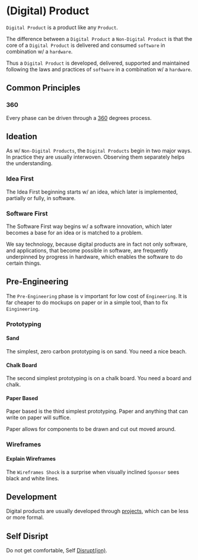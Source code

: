 # (Digital) Product

`Digital Product` is a product like any `Product`.

The difference between a `Digital Product` a `Non-Digital Product` is that the core of a `Digital Product` is delivered and consumed `software` in combination w/ a `hardware`.

Thus a `Digital Product` is developed, delivered, supported and maintained following the laws and practices of `software` in a combination w/ a `hardware`.

## Common Principles

### 360

Every phase can be driven through a [360](https://github.com/dahoum/Nursery/blob/master/360/README.md#product) degrees process.

## Ideation

As w/ `Non-Digital Products`, the `Digital Products` begin in two major ways. In practice they are usually interwoven. Observing them separately helps the understanding.

### Idea First

The Idea First beginning starts w/ an idea, which later is implemented, partially or fully, in software.

### Software First

The Software First way begins w/ a software innovation, which later becomes a base for an idea or is matched to a problem.

We say technology, because digital products are in fact not only software, and applications, that become possible in software, are frequently underpinned by progress in hardware, which enables the software to do certain things.

## Pre-Engineering

The `Pre-Engineering` phase is v important for low cost of `Engineering`. It is far cheaper to do mockups on paper or in a simple tool, than to fix `Eingineering`.

### Prototyping

#### Sand

The simplest, zero carbon prototyping is on sand. You need a nice beach.

#### Chalk Board

The second simplest prototyping is on a chalk board. You need a board and chalk.

#### Paper Based

Paper based is the third simplest prototyping. Paper and anything that can write on paper will suffice.

Paper allows for components to be drawn and cut out moved around. 

### Wireframes

#### Explain Wireframes

The `Wireframes Shock` is a surprise when visually inclined `Sponsor` sees black and white lines.

## Development

Digital products are usually developed through [projects](project.md), which can be less or more formal.

## Self Disript

Do not get comfortable, Self [Disrupt(ion)](../Disruption/README.md).
